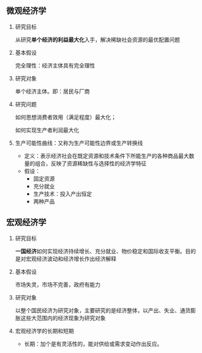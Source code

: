 ## 微观经济学

1. 研究目标

   从研究**单个经济的利益最大化**入手，解决稀缺社会资源的最优配置问题
   
2. 基本假设

   完全理性：经济主体具有完全理性

3. 研究对象

   单个经济主体。即：居民与厂商

4. 研究问题

   如何思想消费者效用（满足程度）最大化；

   如何实现生产者利润最大化

5. 生产可能性曲线：又称为生产可能性边界或生产转换线

   - 定义：表示经济社会在既定资源和技术条件下所能生产的各种商品最大数量的组合，反映了资源稀缺性与选择性的经济学特征
   - 假设：
     - 固定资源
     - 充分就业
     - 生产技术：投入产出恒定
     - 两种产品

## 宏观经济学

1. 研究目标

   **一国经济**如何实现经济持续增长、充分就业、物价稳定和国际收支平衡。目的是对宏观经济波动和经济增长作出经济解释

2. 基本假设

   市场失灵，市场不完善，政府有能力

3. 研究对象

   以整个国民经济为研究对象，主要研究的是经济整体，以产出、失业、通货膨胀这些大范围内的经济现象为研究对象

4. 宏观经济学的长期和短期

   - 长期：加个是有灵活性的，能对供给或需求变动作出反应。